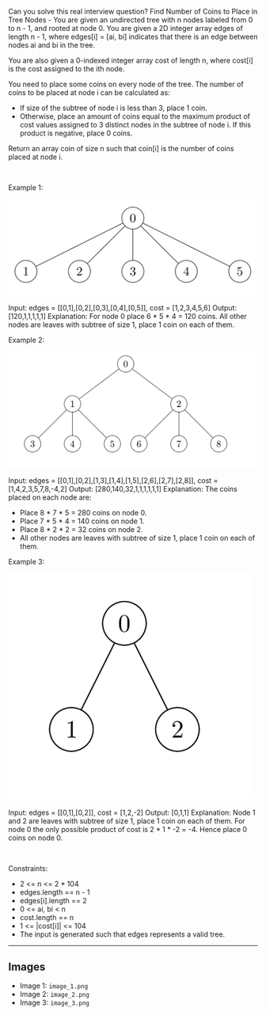Can you solve this real interview question? Find Number of Coins to Place in Tree Nodes - You are given an undirected tree with n nodes labeled from 0 to n - 1, and rooted at node 0. You are given a 2D integer array edges of length n - 1, where edges[i] = [ai, bi] indicates that there is an edge between nodes ai and bi in the tree.

You are also given a 0-indexed integer array cost of length n, where cost[i] is the cost assigned to the ith node.

You need to place some coins on every node of the tree. The number of coins to be placed at node i can be calculated as:

 * If size of the subtree of node i is less than 3, place 1 coin.
 * Otherwise, place an amount of coins equal to the maximum product of cost values assigned to 3 distinct nodes in the subtree of node i. If this product is negative, place 0 coins.

Return an array coin of size n such that coin[i] is the number of coins placed at node i.

 

Example 1:

![Example 1](./image_1.png)


Input: edges = [[0,1],[0,2],[0,3],[0,4],[0,5]], cost = [1,2,3,4,5,6]
Output: [120,1,1,1,1,1]
Explanation: For node 0 place 6 * 5 * 4 = 120 coins. All other nodes are leaves with subtree of size 1, place 1 coin on each of them.


Example 2:

![Example 2](./image_2.png)


Input: edges = [[0,1],[0,2],[1,3],[1,4],[1,5],[2,6],[2,7],[2,8]], cost = [1,4,2,3,5,7,8,-4,2]
Output: [280,140,32,1,1,1,1,1,1]
Explanation: The coins placed on each node are:
- Place 8 * 7 * 5 = 280 coins on node 0.
- Place 7 * 5 * 4 = 140 coins on node 1.
- Place 8 * 2 * 2 = 32 coins on node 2.
- All other nodes are leaves with subtree of size 1, place 1 coin on each of them.


Example 3:

![Example 3](./image_3.png)


Input: edges = [[0,1],[0,2]], cost = [1,2,-2]
Output: [0,1,1]
Explanation: Node 1 and 2 are leaves with subtree of size 1, place 1 coin on each of them. For node 0 the only possible product of cost is 2 * 1 * -2 = -4. Hence place 0 coins on node 0.


 

Constraints:

 * 2 <= n <= 2 * 104
 * edges.length == n - 1
 * edges[i].length == 2
 * 0 <= ai, bi < n
 * cost.length == n
 * 1 <= |cost[i]| <= 104
 * The input is generated such that edges represents a valid tree.

---

## Images

- Image 1: `image_1.png`
- Image 2: `image_2.png`
- Image 3: `image_3.png`
